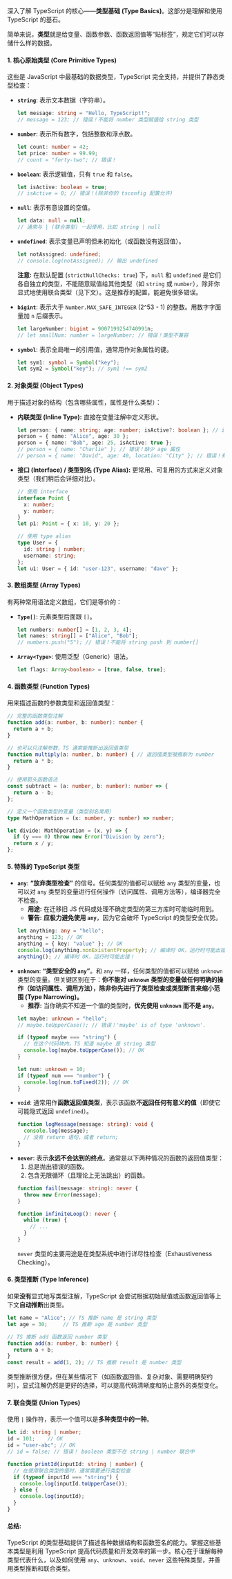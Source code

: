 深入了解 TypeScript 的核心——**类型基础 (Type Basics)**。这部分是理解和使用 TypeScript 的基石。

简单来说，**类型**就是给变量、函数参数、函数返回值等“贴标签”，规定它们可以存储什么样的数据。

#### **1. 核心原始类型 (Core Primitive Types)**

这些是 JavaScript 中最基础的数据类型，TypeScript 完全支持，并提供了静态类型检查：

*   **`string`**: 表示文本数据（字符串）。
    ```typescript
    let message: string = "Hello, TypeScript!";
    // message = 123; // 错误！不能将 number 类型赋值给 string 类型
    ```
*   **`number`**: 表示所有数字，包括整数和浮点数。
    ```typescript
    let count: number = 42;
    let price: number = 99.99;
    // count = "forty-two"; // 错误！
    ```
*   **`boolean`**: 表示逻辑值，只有 `true` 和 `false`。
    ```typescript
    let isActive: boolean = true;
    // isActive = 0; // 错误！(除非你的 tsconfig 配置允许)
    ```
*   **`null`**: 表示有意设置的空值。
    ```typescript
    let data: null = null;
    // 通常与 | (联合类型) 一起使用，比如 string | null
    ```
*   **`undefined`**: 表示变量已声明但未初始化（或函数没有返回值）。
    ```typescript
    let notAssigned: undefined;
    // console.log(notAssigned); // 输出 undefined
    ```
    **注意:** 在默认配置 (`strictNullChecks: true`) 下，`null` 和 `undefined` 是它们各自独立的类型，不能随意赋值给其他类型（如 `string` 或 `number`），除非你显式地使用联合类型（见下文）。这是推荐的配置，能避免很多错误。

*   **`bigint`**: 表示大于 `Number.MAX_SAFE_INTEGER` (2^53 - 1) 的整数。用数字字面量加 `n` 后缀表示。
    ```typescript
    let largeNumber: bigint = 9007199254740991n;
    // let smallNum: number = largeNumber; // 错误！类型不兼容
    ```
*   **`symbol`**: 表示全局唯一的引用值，通常用作对象属性的键。
    ```typescript
    let sym1: symbol = Symbol("key");
    let sym2 = Symbol("key"); // sym1 !== sym2
    ```

#### **2. 对象类型 (Object Types)**

用于描述对象的结构（包含哪些属性，属性是什么类型）：

*   **内联类型 (Inline Type):** 直接在变量注解中定义形状。
    ```typescript
    let person: { name: string; age: number; isActive?: boolean }; // isActive 是可选属性
    person = { name: "Alice", age: 30 };
    person = { name: "Bob", age: 25, isActive: true };
    // person = { name: "Charlie" }; // 错误！缺少 age 属性
    // person = { name: "David", age: 40, location: "City" }; // 错误！有多余的 location 属性
    ```
*   **接口 (Interface) / 类型别名 (Type Alias):** 更常用、可复用的方式来定义对象类型（我们稍后会详细对比）。
    ```typescript
    // 使用 interface
    interface Point {
      x: number;
      y: number;
    }
    let p1: Point = { x: 10, y: 20 };

    // 使用 type alias
    type User = {
      id: string | number;
      username: string;
    };
    let u1: User = { id: "user-123", username: "dave" };
    ```

#### **3. 数组类型 (Array Types)**

有两种常用语法定义数组，它们是等价的：

*   **`Type[]`**: 元素类型后面跟 `[]`。
    ```typescript
    let numbers: number[] = [1, 2, 3, 4];
    let names: string[] = ["Alice", "Bob"];
    // numbers.push("5"); // 错误！不能将 string push 到 number[]
    ```
*   **`Array<Type>`**: 使用泛型（Generic）语法。
    ```typescript
    let flags: Array<boolean> = [true, false, true];
    ```

#### **4. 函数类型 (Function Types)**

用来描述函数的参数类型和返回值类型：

```typescript
// 完整的函数类型注解
function add(a: number, b: number): number {
  return a + b;
}

// 也可以只注解参数，TS 通常能推断出返回值类型
function multiply(a: number, b: number) { // 返回值类型被推断为 number
  return a * b;
}

// 使用箭头函数语法
const subtract = (a: number, b: number): number => {
  return a - b;
};

// 定义一个函数类型的变量（类型别名常用）
type MathOperation = (x: number, y: number) => number;

let divide: MathOperation = (x, y) => {
  if (y === 0) throw new Error("Division by zero");
  return x / y;
};
```

#### **5. 特殊的 TypeScript 类型**

*   **`any`**: **“放弃类型检查”** 的信号。任何类型的值都可以赋给 `any` 类型的变量，也可以对 `any` 类型的变量进行任何操作（访问属性、调用方法等），编译器完全不检查。
    *   **用途:** 在迁移旧 JS 代码或处理不确定类型的第三方库时可能临时用到。
    *   **警告:** **应极力避免使用 `any`**，因为它会破坏 TypeScript 的类型安全优势。
    ```typescript
    let anything: any = "hello";
    anything = 123; // OK
    anything = { key: "value" }; // OK
    console.log(anything.nonExistentProperty); // 编译时 OK，运行时可能出错！
    anything(); // 编译时 OK，运行时可能出错！
    ```
*   **`unknown`**: **“类型安全的 `any`”**。和 `any` 一样，任何类型的值都可以赋给 `unknown` 类型的变量。但关键区别在于：**你不能对 `unknown` 类型的变量做任何明确的操作（如访问属性、调用方法），除非你先进行了类型检查或类型断言来缩小范围 (Type Narrowing)。**
    *   **推荐:** 当你确实不知道一个值的类型时，**优先使用 `unknown` 而不是 `any`**。
    ```typescript
    let maybe: unknown = "hello";
    // maybe.toUpperCase(); // 错误！'maybe' is of type 'unknown'.

    if (typeof maybe === "string") {
      // 在这个代码块内，TS 知道 maybe 是 string 类型
      console.log(maybe.toUpperCase()); // OK
    }

    let num: unknown = 10;
    if (typeof num === "number") {
      console.log(num.toFixed(2)); // OK
    }
    ```
*   **`void`**: 通常用作**函数返回值类型**，表示该函数**不返回任何有意义的值**（即使它可能隐式返回 `undefined`）。
    ```typescript
    function logMessage(message: string): void {
      console.log(message);
      // 没有 return 语句，或者 return;
    }
    ```
*   **`never`**: 表示**永远不会达到的终点**。通常是以下两种情况的函数的返回值类型：
    1.  总是抛出错误的函数。
    2.  包含无限循环（且理论上无法跳出）的函数。
    ```typescript
    function fail(message: string): never {
      throw new Error(message);
    }

    function infiniteLoop(): never {
      while (true) {
        // ...
      }
    }
    ```
    `never` 类型的主要用途是在类型系统中进行详尽性检查（Exhaustiveness Checking）。

#### **6. 类型推断 (Type Inference)**

如果**没有**显式地写类型注解，TypeScript 会尝试根据初始赋值或函数返回值等上下文**自动推断**出类型。

```typescript
let name = "Alice"; // TS 推断 name 是 string 类型
let age = 30;     // TS 推断 age 是 number 类型

// TS 推断 add 函数返回 number 类型
function add(a: number, b: number) {
  return a + b;
}
const result = add(1, 2); // TS 推断 result 是 number 类型
```
类型推断很方便，但在某些情况下（如函数返回值、复杂对象、需要明确契约时），显式注解仍然是更好的选择，可以提高代码清晰度和防止意外的类型变化。

#### **7. 联合类型 (Union Types)**

使用 `|` 操作符，表示一个值可以是**多种类型中的一种**。

```typescript
let id: string | number;
id = 101;    // OK
id = "user-abc"; // OK
// id = false; // 错误！ boolean 类型不在 string | number 联合中

function printId(inputId: string | number) {
  // 在使用联合类型的值时，通常需要进行类型检查
  if (typeof inputId === "string") {
    console.log(inputId.toUpperCase());
  } else {
    console.log(inputId);
  }
}
```

#### **总结:**

TypeScript 的类型基础提供了描述各种数据结构和函数签名的能力。掌握这些基本类型是利用 TypeScript 提高代码质量和开发效率的第一步。核心在于理解每种类型代表什么，以及如何使用 `any`、`unknown`、`void`、`never` 这些特殊类型，并善用类型推断和联合类型。